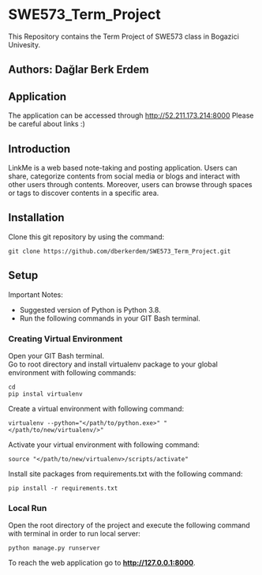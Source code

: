 # SWE573_Term_Project
This Repository contains the Term Project of SWE573 class in Bogazici Univesity.
## Authors:  **Dağlar Berk Erdem**
## Application
The application can be accessed through http://52.211.173.214:8000
Please be careful about links :)
## Introduction
LinkMe is a web based note-taking and posting application. Users can share, categorize contents from social media or blogs and interact with other users
through contents. Moreover, users can browse through spaces or tags to discover contents in a specific area.
## Installation
Clone this git repository by using the command:
```
git clone https://github.com/dberkerdem/SWE573_Term_Project.git
```
## Setup
Important Notes: 
- Suggested version of Python is Python 3.8.
- Run the following commands in your GIT Bash terminal.

### Creating Virtual Environment
Open your GIT Bash terminal.\
Go to root directory and install virtualenv package to your global environment with following commands:
```
cd
pip instal virtualenv
```
Create a virtual environment with following command:
```
virtualenv --python="</path/to/python.exe>" "</path/to/new/virtualenv/>"
```
Activate your virtual environment with following command:
```
source "</path/to/new/virtualenv>/scripts/activate"
```
Install site packages from requirements.txt with the following command:
```
pip install -r requirements.txt
```
### Local Run
Open the root directory of the project and execute the following command with terminal in order to run local server:
```
python manage.py runserver
```
To reach the web application go to **http://127.0.0.1:8000**.
